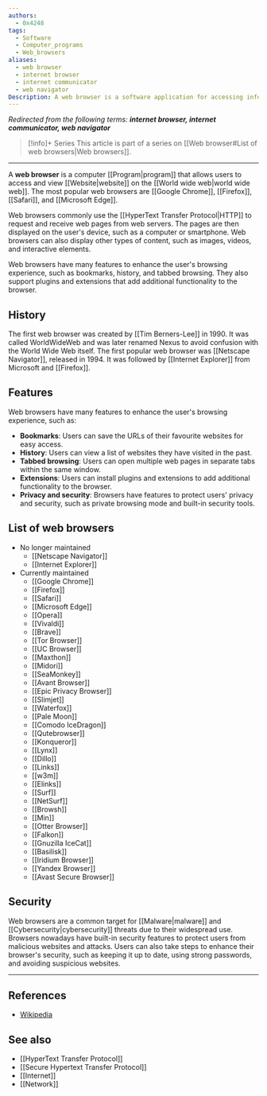 ```yaml
---
authors:
  - 0x4248
tags:
  - Software
  - Computer_programs
  - Web_browsers
aliases: 
  - web browser
  - internet browser
  - internet communicator
  - web navigator
Description: A web browser is a software application for accessing information on the World Wide Web.
---
```


*Redirected from the following terms: <strong>internet browser, internet communicator, web navigator</strong>*

> [!info]+ Series
> This article is part of a series on [[Web browser#List of web browsers|Web browsers]].

<hr>

A **web browser** is a computer [[Program|program]] that allows users to access and view [[Website|website]] on the [[World wide web|world wide web]]. The most popular web browsers are [[Google Chrome]], [[Firefox]], [[Safari]], and [[Microsoft Edge]].

Web browsers commonly use the [[HyperText Transfer Protocol|HTTP]] to request and receive web pages from web servers. The pages are then displayed on the user's device, such as a computer or smartphone. Web browsers can also display other types of content, such as images, videos, and interactive elements.

Web browsers have many features to enhance the user's browsing experience, such as bookmarks, history, and tabbed browsing. They also support plugins and extensions that add additional functionality to the browser.

## History
The first web browser was created by [[Tim Berners-Lee]] in 1990. It was called WorldWideWeb and was later renamed Nexus to avoid confusion with the World Wide Web itself. The first popular web browser was [[Netscape Navigator]], released in 1994. It was followed by [[Internet Explorer]] from Microsoft and [[Firefox]].

## Features
Web browsers have many features to enhance the user's browsing experience, such as:
- **Bookmarks**: Users can save the URLs of their favourite websites for easy access.
- **History**: Users can view a list of websites they have visited in the past.
- **Tabbed browsing**: Users can open multiple web pages in separate tabs within the same window.
- **Extensions**: Users can install plugins and extensions to add additional functionality to the browser.
- **Privacy and security**: Browsers have features to protect users' privacy and security, such as private browsing mode and built-in security tools.

## List of web browsers
- No longer maintained
  - [[Netscape Navigator]]
  - [[Internet Explorer]]
- Currently maintained
    - [[Google Chrome]]
    - [[Firefox]]
    - [[Safari]]
    - [[Microsoft Edge]]
    - [[Opera]]
    - [[Vivaldi]]
    - [[Brave]]
    - [[Tor Browser]]
    - [[UC Browser]]
    - [[Maxthon]]
    - [[Midori]]
    - [[SeaMonkey]]
    - [[Avant Browser]]
    - [[Epic Privacy Browser]]
    - [[Slimjet]]
    - [[Waterfox]]
    - [[Pale Moon]]
    - [[Comodo IceDragon]]
    - [[Qutebrowser]]
    - [[Konqueror]]
    - [[Lynx]]
    - [[Dillo]]
    - [[Links]]
    - [[w3m]]
    - [[Elinks]]
    - [[Surf]]
    - [[NetSurf]]
    - [[Browsh]]
    - [[Min]]
    - [[Otter Browser]]
    - [[Falkon]]
    - [[Gnuzilla IceCat]]
    - [[Basilisk]]
    - [[Iridium Browser]]
    - [[Yandex Browser]]
    - [[Avast Secure Browser]]

## Security
Web browsers are a common target for [[Malware|malware]] and [[Cybersecurity|cybersecurity]] threats due to their widespread use. Browsers nowadays have built-in security features to protect users from malicious websites and attacks. Users can also take steps to enhance their browser's security, such as keeping it up to date, using strong passwords, and avoiding suspicious websites.

---
## References
- [Wikipedia](https://en.wikipedia.org/wiki/Web_browser)

## See also
- [[HyperText Transfer Protocol]]
- [[Secure Hypertext Transfer Protocol]]
- [[Internet]]
- [[Network]]
